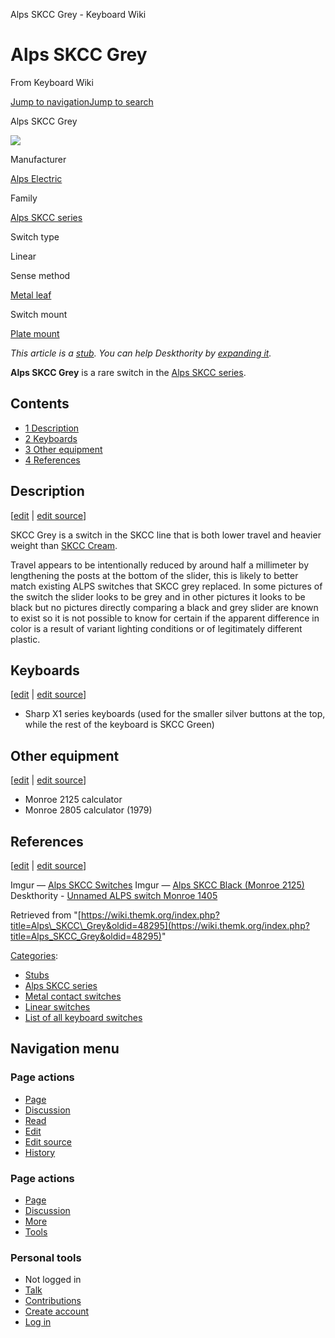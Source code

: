 Alps SKCC Grey - Keyboard Wiki

Alps SKCC Grey
==============

From Keyboard Wiki 

[Jump to navigation](https://wiki.themk.org/index.php/Alps_SKCC_Grey#column-one)[Jump to search](https://wiki.themk.org/index.php/Alps_SKCC_Grey#searchInput)

Alps SKCC Grey

[![](https://wiki.themk.org/images/thumb/1/15/ALPS_SKCC_grey.jpg/500px-ALPS_SKCC_grey.jpg)](https://wiki.themk.org/index.php/File:ALPS_SKCC_grey.jpg)

Manufacturer

[Alps Electric](https://wiki.themk.org/index.php/Alps_Electric "Alps Electric")

Family

[Alps SKCC series](https://wiki.themk.org/index.php/Alps_SKCC_series "Alps SKCC series")

Switch type

Linear

Sense method

[Metal leaf](https://wiki.themk.org/index.php/Metal_leaf "Metal leaf")

Switch mount

[Plate mount](https://wiki.themk.org/index.php/Plate_mount "Plate mount")

*This article is a [stub](https://wiki.themk.org/index.php/Deskthority:stub "Deskthority:stub"). You can help Deskthority by [expanding it](https://wiki.themk.org/index.php?title=Alps_SKCC_Grey&action=edit).*

**Alps SKCC Grey** is a rare switch in the [Alps SKCC series](https://wiki.themk.org/index.php/Alps_SKCC_series "Alps SKCC series").

Contents
--------

*   [1  Description](https://wiki.themk.org/index.php/Alps_SKCC_Grey#Description)
*   [2  Keyboards](https://wiki.themk.org/index.php/Alps_SKCC_Grey#Keyboards)
*   [3  Other equipment](https://wiki.themk.org/index.php/Alps_SKCC_Grey#Other_equipment)
*   [4  References](https://wiki.themk.org/index.php/Alps_SKCC_Grey#References)

Description
-----------

\[[edit](https://wiki.themk.org/index.php?title=Alps_SKCC_Grey&veaction=edit&section=1 "Edit section: Description") | [edit source](https://wiki.themk.org/index.php?title=Alps_SKCC_Grey&action=edit&section=1 "Edit section's source code: Description")\]

SKCC Grey is a switch in the SKCC line that is both lower travel and heavier weight than [SKCC Cream](https://wiki.themk.org/index.php/Alps_SKCC_Cream "Alps SKCC Cream").

Travel appears to be intentionally reduced by around half a millimeter by lengthening the posts at the bottom of the slider, this is likely to better match existing ALPS switches that SKCC grey replaced.<ref name="Deskthority-25106" /> In some pictures of the switch the slider looks to be grey and in other pictures it looks to be black but no pictures directly comparing a black and grey slider are known to exist so it is not possible to know for certain if the apparent difference in color is a result of variant lighting conditions or of legitimately different plastic.<ref name="Imgur-2125"/>

Keyboards
---------

\[[edit](https://wiki.themk.org/index.php?title=Alps_SKCC_Grey&veaction=edit&section=2 "Edit section: Keyboards") | [edit source](https://wiki.themk.org/index.php?title=Alps_SKCC_Grey&action=edit&section=2 "Edit section's source code: Keyboards")\]

*   Sharp X1 series keyboards (used for the smaller silver buttons at the top, while the rest of the keyboard is SKCC Green)

Other equipment
---------------

\[[edit](https://wiki.themk.org/index.php?title=Alps_SKCC_Grey&veaction=edit&section=3 "Edit section: Other equipment") | [edit source](https://wiki.themk.org/index.php?title=Alps_SKCC_Grey&action=edit&section=3 "Edit section's source code: Other equipment")\]

*   Monroe 2125 calculator<ref name="Imgur-2125" />
*   Monroe 2805 calculator (1979)<ref name="Imgur-2805" />

References
----------

\[[edit](https://wiki.themk.org/index.php?title=Alps_SKCC_Grey&veaction=edit&section=4 "Edit section: References") | [edit source](https://wiki.themk.org/index.php?title=Alps_SKCC_Grey&action=edit&section=4 "Edit section's source code: References")\]

<references> <ref name="Imgur-2805">Imgur — [Alps SKCC Switches](http://imgur.com/a/BUJCJ)</ref> <ref name="Imgur-2125">Imgur — [Alps SKCC Black (Monroe 2125)](https://imgur.com/a/nk7g0)</ref> <ref name="Deskthority-25106">Deskthority - [Unnamed ALPS switch Monroe 1405](https://deskthority.net/viewtopic.php?f=62&t=25106)</ref> </references>

Retrieved from "[https://wiki.themk.org/index.php?title=Alps\_SKCC\_Grey&oldid=48295](https://wiki.themk.org/index.php?title=Alps_SKCC_Grey&oldid=48295)"

[Categories](https://wiki.themk.org/index.php/Special:Categories "Special:Categories"):

*   [Stubs](https://wiki.themk.org/index.php/Category:Stubs "Category:Stubs")
*   [Alps SKCC series](https://wiki.themk.org/index.php/Category:Alps_SKCC_series "Category:Alps SKCC series")
*   [Metal contact switches](https://wiki.themk.org/index.php/Category:Metal_contact_switches "Category:Metal contact switches")
*   [Linear switches](https://wiki.themk.org/index.php/Category:Linear_switches "Category:Linear switches")
*   [List of all keyboard switches](https://wiki.themk.org/index.php/Category:List_of_all_keyboard_switches "Category:List of all keyboard switches")

Navigation menu
---------------

### Page actions

*   [Page](https://wiki.themk.org/index.php/Alps_SKCC_Grey "View the content page [c]")
*   [Discussion](https://wiki.themk.org/index.php?title=Talk:Alps_SKCC_Grey&action=edit&redlink=1 "Discussion about the content page (page does not exist) [t]")
*   [Read](https://wiki.themk.org/index.php/Alps_SKCC_Grey)
*   [Edit](https://wiki.themk.org/index.php?title=Alps_SKCC_Grey&veaction=edit "Edit this page [v]")
*   [Edit source](https://wiki.themk.org/index.php?title=Alps_SKCC_Grey&action=edit "Edit the source code of this page [e]")
*   [History](https://wiki.themk.org/index.php?title=Alps_SKCC_Grey&action=history "Past revisions of this page [h]")

### Page actions

*   [Page](https://wiki.themk.org/index.php/Alps_SKCC_Grey "Page")
*   [Discussion](https://wiki.themk.org/index.php?title=Talk:Alps_SKCC_Grey&action=edit&redlink=1 " (page does not exist)")
*   [More](https://wiki.themk.org/index.php/Alps_SKCC_Grey#p-cactions)
*   [Tools](https://wiki.themk.org/index.php/Alps_SKCC_Grey#p-tb "Tools")

### Personal tools

*   Not logged in
*   [Talk](https://wiki.themk.org/index.php/Special:MyTalk "Discussion about edits from this IP address [n]")
*   [Contributions](https://wiki.themk.org/index.php/Special:MyContributions "A list of edits made from this IP address [y]")
*   [Create account](https://wiki.themk.org/index.php?title=Special:CreateAccount&returnto=Alps+SKCC+Grey "You are encouraged to create an account and log in; however, it is not mandatory")
*   [Log in](https://wiki.themk.org/index.php?title=Special:UserLogin&returnto=Alps+SKCC+Grey "You are encouraged to log in; however, it is not mandatory [o]")

[](https://wiki.themk.org/index.php/Main_Page) [](https://wiki.themk.org/index.php/Alps_SKCC_Grey#sidebar "Jump to navigation")[](https://wiki.themk.org/index.php/Alps_SKCC_Grey#p-personal "user tools")[](https://wiki.themk.org/index.php/Alps_SKCC_Grey#globalWrapper "back to top")